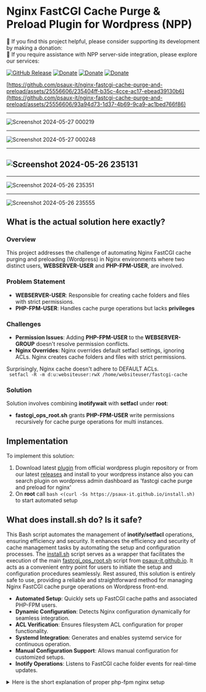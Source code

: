 # Nginx FastCGI Cache Purge & Preload Plugin for Wordpress (NPP)

🚀 If you find this project helpful, please consider supporting its development by making a donation:<br/>
🚀 If you require assistance with NPP server-side integration, please explore our services:

[![GitHub Release](https://img.shields.io/github/v/release/psaux-it/nginx-fastcgi-cache-purge-and-preload?logo=github)](https://github.com/psaux-it/nginx-fastcgi-cache-purge-and-preload/releases) [![Donate](https://img.shields.io/badge/Wordpress_SVN-v2.0.1-blue?style=flat&logo=wordpress)](https://wordpress.org/plugins/fastcgi-cache-purge-and-preload-nginx/) [![Donate](https://img.shields.io/badge/Donate-PayTR-blue?style=flat&logo=visa)](https://www.psauxit.com/nginx-fastcgi-cache-purge-preload-for-wordpress/) [![Donate](https://img.shields.io/badge/Check-Services-blue?style=flat&logo=Linux)](https://www.psauxit.com/nginx-fastcgi-cache-purge-preload-for-wordpress/)

[https://github.com/psaux-it/nginx-fastcgi-cache-purge-and-preload/assets/25556606/235404ff-b35c-4cce-ac17-ebead39130b6](https://github.com/psaux-it/nginx-fastcgi-cache-purge-and-preload/assets/25556606/93a94d73-1d37-4b69-9ca9-ac1bed766f86)

------
![Screenshot 2024-05-27 000219](https://github.com/psaux-it/nginx-fastcgi-cache-purge-and-preload/assets/25556606/b64873e3-e91b-4a97-a228-b88d58b1ed06)

------
![Screenshot 2024-05-27 000248](https://github.com/psaux-it/nginx-fastcgi-cache-purge-and-preload/assets/25556606/fca56b7c-a15d-4900-b958-ad44eb1fe19d)

------

![Screenshot 2024-05-26 235131](https://github.com/psaux-it/nginx-fastcgi-cache-purge-and-preload/assets/25556606/d13d3b8e-6829-414e-8d71-15f3c4a4f7ab)
---

---
![Screenshot 2024-05-26 235351](https://github.com/psaux-it/nginx-fastcgi-cache-purge-and-preload/assets/25556606/e76a6a69-0be0-4762-b17d-16803656e948)

---
![Screenshot 2024-05-26 235555](https://github.com/psaux-it/nginx-fastcgi-cache-purge-and-preload/assets/25556606/da2d37c9-1681-4c97-a4c7-2ca5d5f625dd)

## What is the actual solution here exactly?

### Overview

This project addresses the challenge of automating Nginx FastCGI cache purging and preloading (Wordpress) in Nginx environments where two distinct users, **WEBSERVER-USER** and **PHP-FPM-USER**, are involved. 

### Problem Statement

- **WEBSERVER-USER**: Responsible for creating cache folders and files with strict permissions.
- **PHP-FPM-USER**: Handles cache purge operations but lacks **privileges**

### Challenges

- **Permission Issues**: Adding **PHP-FPM-USER** to the **WEBSERVER-GROUP** doesn't resolve permission conflicts.
- **Nginx Overrides**: Nginx overrides default setfacl settings, ignoring ACLs. Nginx creates cache folders and files with strict permissions.

Surprisingly, Nginx cache doesn't adhere to DEFAULT ACLs.<br/>
` setfacl -R -m d:u:websiteuser:rwX /home/websiteuser/fastcgi-cache`

### Solution

Solution involves combining **inotifywait** with **setfacl** under **root**:
- **fastcgi_ops_root.sh** grants **PHP-FPM-USER** write permissions recursively for cache purge operations for multi instances.

## Implementation

To implement this solution:
1. Download latest [plugin](https://wordpress.org/plugins/fastcgi-cache-purge-and-preload-nginx/) from official wordpress plugin repository or from our latest [releases](https://github.com/psaux-it/nginx-fastcgi-cache-purge-preload-wordpress/releases/tag/v2.0.1) and install to your wordpress instance also you can search plugin on wordpress admin dashboard as 'fastcgi cache purge and preload for nginx'
2. On **root** call ```bash <(curl -Ss https://psaux-it.github.io/install.sh)``` to start automated setup

## What does install.sh do? Is it safe?

This Bash script automates the management of **inotify/setfacl** operations, ensuring efficiency and security. It enhances the efficiency and security of cache management tasks by automating the setup and configuration processes.
The [install.sh](https://github.com/psaux-it/psaux-it.github.io/blob/main/install.sh) script serves as a wrapper that facilitates the execution of the main [fastcgi_ops_root.sh](https://github.com/psaux-it/psaux-it.github.io/blob/main/fastcgi_ops_root.sh) script from [psaux-it.github.io](https://github.com/psaux-it/psaux-it.github.io). It acts as a convenient entry point for users to initiate the setup and configuration procedures seamlessly.
Rest assured, this solution is entirely safe to use, providing a reliable and straightforward method for managing Nginx FastCGI cache purge operations on Wordpress front-end.

- **Automated Setup**: Quickly sets up FastCGI cache paths and associated PHP-FPM users.
- **Dynamic Configuration**: Detects Nginx configuration dynamically for seamless integration.
- **ACL Verification**: Ensures filesystem ACL configuration for proper functionality.
- **Systemd Integration**: Generates and enables systemd service for continuous operation.
- **Manual Configuration Support**: Allows manual configuration for customized setups.
- **Inotify Operations**: Listens to FastCGI cache folder events for real-time updates.

<details>
  <summary>Here is the short explanation of proper php-fpm nginx setup</summary>
  
### Here is the short explanation of proper php-fpm nginx setup<br/>
#### PHP-FPM-USER (as known as the website user)
The PHP-FPM user should be a special user that you create for running your website, whether it is Magento, WordPress, or anything.

#### WEBSERVER-USER (as known as the webserver user)
NGINX must run with it own unprivileged user, which is **nginx** (RHEL-based systems) or **www-data** (Debian-based systems).

#### Connecting PHP-FPM-USER and WEBSERVER-USER
We must connect things up so that WEBSERVER-USER can read files that belong to the PHP-FPM-GROUP
This will allow us to control what WEBSERVER-USER can read or not, via group chmod permission bit.
##### IMPORTANT:
Granting additional group permissions to the "nginx/www-data" user can potentially introduce security risks due to the principle of least privilege. Your PHP-FPM-USER should never have sudo privileges, even if it's not listed in the sudoer list, as this can still pose security drawbacks. Therefore, we will set the website content's group permission to "g=rX" so that "nginx/www-data" can read all files and traverse all directories, but not write to them.

```
usermod -a -G PHP-FPM-GROUP WEBSERVER-USER
```
This reads as: add WEBSERVER-USER (nginx/www-data) to PHP-FPM-GROUP (websiteuser group).<br/>

```
chown -R PHP-FPM-USER:PHP-FPM-GROUP /home/websiteuser/websitefiles
```
Here is a simple rule: all the files should be owned by the PHP-FPM-USER and the PHP-FPM-GROUP:

```
chmod -R u=rwX,g=rX,o= /home/websiteuser/websitefiles
```
This translates to the following:

- PHP-FPM-USER can read, write all files, and read all directories
- PHP-FPM-GROUP (meantime WEBSERVER-USER) can read all files and traverse all directories, but not write
- All other users cannot read or write anything

#### PHP-FPM POOL SETTINGS
```../fpm-php/fpm.d/websiteuser.conf```

```
[websiteuser.com]
user = PHP-FPM-USER
group = PHP-FPM-GROUP
listen.owner = WEBSERVER-USER
listen.group = WEBSERVER-GROUP
listen.mode = 0660
listen = /var/run/php-fcgi-websiteuser.sock
```
This is proper php-fpm nginx setup example.

</details>
